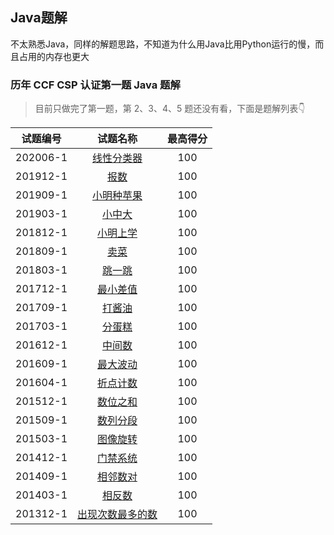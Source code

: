 ## Java题解

不太熟悉Java，同样的解题思路，不知道为什么用Java比用Python运行的慢，而且占用的内存也更大

### 历年 CCF CSP 认证第一题 Java 题解

> 目前只做完了第一题，第 2、3、4、5 题还没有看，下面是题解列表👇

| 试题编号 |                                    试题名称                                     | 最高得分 |
| :------: | :-----------------------------------------------------------------------------: | :------: |
| 202006-1 |    [线性分类器](https://blog.csdn.net/qq_42907802/article/details/107848212)    |   100    |
| 201912-1 |       [报数](https://blog.csdn.net/qq_42907802/article/details/107845926)       |   100    |
| 201909-1 |    [小明种苹果](https://blog.csdn.net/qq_42907802/article/details/107845501)    |   100    |
| 201903-1 |      [小中大](https://blog.csdn.net/qq_42907802/article/details/107844949)      |   100    |
| 201812-1 |     [小明上学](https://blog.csdn.net/qq_42907802/article/details/107843629)     |   100    |
| 201809-1 |       [卖菜](https://blog.csdn.net/qq_42907802/article/details/107842916)       |   100    |
| 201803-1 |      [跳一跳](https://blog.csdn.net/qq_42907802/article/details/107827127)      |   100    |
| 201712-1 |     [最小差值](https://blog.csdn.net/qq_42907802/article/details/107826676)     |   100    |
| 201709-1 |      [打酱油](https://blog.csdn.net/qq_42907802/article/details/107826428)      |   100    |
| 201703-1 |      [分蛋糕](https://blog.csdn.net/qq_42907802/article/details/107826155)      |   100    |
| 201612-1 |      [中间数](https://blog.csdn.net/qq_42907802/article/details/107825723)      |   100    |
| 201609-1 |     [最大波动](https://blog.csdn.net/qq_42907802/article/details/107825371)     |   100    |
| 201604-1 |     [折点计数](https://blog.csdn.net/qq_42907802/article/details/107825099)     |   100    |
| 201512-1 |     [数位之和](https://blog.csdn.net/qq_42907802/article/details/107824719)     |   100    |
| 201509-1 |     [数列分段](https://blog.csdn.net/qq_42907802/article/details/107824027)     |   100    |
| 201503-1 |     [图像旋转](https://blog.csdn.net/qq_42907802/article/details/107599086)     |   100    |
| 201412-1 |     [门禁系统](https://blog.csdn.net/qq_42907802/article/details/107598994)     |   100    |
| 201409-1 |     [相邻数对](https://blog.csdn.net/qq_42907802/article/details/107598875)     |   100    |
| 201403-1 |      [相反数](https://blog.csdn.net/qq_42907802/article/details/107520793)      |   100    |
| 201312-1 | [出现次数最多的数](https://blog.csdn.net/qq_42907802/article/details/104528092) |   100    |
